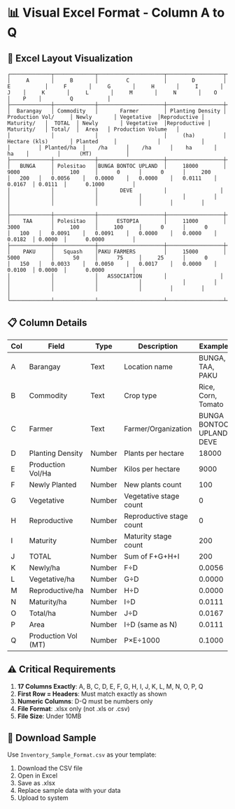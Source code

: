 # 📊 Visual Excel Format - Column A to Q

## 🎯 **Excel Layout Visualization**

```
┌─────────────┬─────────────┬─────────────────────┬──────────────────┬─────────────────────┬─────────────┬─────────────┬─────────────┬─────────────┬─────────┬─────────────┬─────────────┬─────────────┬─────────────┬─────────┬─────────┬─────────────────────┐
│     A       │     B       │         C           │        D         │         E           │     F       │     G       │     H       │     I       │    J    │     K       │     L       │     M       │     N       │    O    │    P    │         Q           │
├─────────────┼─────────────┼─────────────────────┼──────────────────┼─────────────────────┼─────────────┼─────────────┼─────────────┼─────────────┼─────────┼─────────────┼─────────────┼─────────────┼─────────────┼─────────┼─────────┼─────────────────────┤
│  Barangay   │ Commodity   │       Farmer        │ Planting Density │ Production Vol/     │ Newly       │ Vegetative  │Reproductive │ Maturity/   │  TOTAL  │ Newly       │ Vegetative  │Reproductive │ Maturity/   │ Total/  │  Area   │ Production Volume   │
│             │             │                     │     (ha)         │ Hectare (kls)       │ Planted     │             │             │             │         │ Planted/ha  │    /ha      │    /ha      │    ha       │   ha    │         │      (MT)           │
├─────────────┼─────────────┼─────────────────────┼──────────────────┼─────────────────────┼─────────────┼─────────────┼─────────────┼─────────────┼─────────┼─────────────┼─────────────┼─────────────┼─────────────┼─────────┼─────────┼─────────────────────┤
│   BUNGA     │ Polesitao   │BUNGA BONTOC UPLAND  │     18000        │       9000          │     100     │      0      │      0      │     200     │   200   │   0.0056    │   0.0000    │   0.0000    │   0.0111    │ 0.0167  │ 0.0111  │      0.1000         │
│             │             │       DEVE          │                 │                     │             │             │             │             │         │             │             │             │             │         │         │                     │
├─────────────┼─────────────┼─────────────────────┼──────────────────┼─────────────────────┼─────────────┼─────────────┼─────────────┼─────────────┼─────────┼─────────────┼─────────────┼─────────────┼─────────────┼─────────┼─────────┼─────────────────────┤
│    TAA      │ Polesitao   │      ESTOPIA        │     11000        │       3000          │     100     │     100     │      0      │      0      │   100   │   0.0091    │   0.0091    │   0.0000    │   0.0000    │ 0.0182  │ 0.0000  │      0.0000         │
├─────────────┼─────────────┼─────────────────────┼──────────────────┼─────────────────────┼─────────────┼─────────────┼─────────────┼─────────────┼─────────┼─────────────┼─────────────┼─────────────┼─────────────┼─────────┼─────────┼─────────────────────┤
│    PAKU     │   Squash    │PAKU FARMERS         │     15000        │       5000          │      50     │      75     │     25      │      0      │   150   │   0.0033    │   0.0050    │   0.0017    │   0.0000    │ 0.0100  │ 0.0000  │      0.0000         │
│             │             │   ASSOCIATION       │                 │                     │             │             │             │             │         │             │             │             │             │         │         │                     │
└─────────────┴─────────────┴─────────────────────┴──────────────────┴─────────────────────┴─────────────┴─────────────┴─────────────┴─────────────┴─────────┴─────────────┴─────────────┴─────────────┴─────────────┴─────────┴─────────┴─────────────────────┘
```

## 📋 **Column Details**

| Col | Field | Type | Description | Example |
|-----|-------|------|-------------|---------|
| A | Barangay | Text | Location name | BUNGA, TAA, PAKU |
| B | Commodity | Text | Crop type | Rice, Corn, Tomato |
| C | Farmer | Text | Farmer/Organization | BUNGA BONTOC UPLAND DEVE |
| D | Planting Density | Number | Plants per hectare | 18000 |
| E | Production Vol/Ha | Number | Kilos per hectare | 9000 |
| F | Newly Planted | Number | New plants count | 100 |
| G | Vegetative | Number | Vegetative stage count | 0 |
| H | Reproductive | Number | Reproductive stage count | 0 |
| I | Maturity | Number | Maturity stage count | 200 |
| J | TOTAL | Number | Sum of F+G+H+I | 200 |
| K | Newly/ha | Number | F÷D | 0.0056 |
| L | Vegetative/ha | Number | G÷D | 0.0000 |
| M | Reproductive/ha | Number | H÷D | 0.0000 |
| N | Maturity/ha | Number | I÷D | 0.0111 |
| O | Total/ha | Number | J÷D | 0.0167 |
| P | Area | Number | I÷D (same as N) | 0.0111 |
| Q | Production Vol (MT) | Number | P×E÷1000 | 0.1000 |

## ⚠️ **Critical Requirements**

1. **17 Columns Exactly**: A, B, C, D, E, F, G, H, I, J, K, L, M, N, O, P, Q
2. **First Row = Headers**: Must match exactly as shown
3. **Numeric Columns**: D-Q must be numbers only
4. **File Format**: .xlsx only (not .xls or .csv)
5. **File Size**: Under 10MB

## 📁 **Download Sample**

Use `Inventory_Sample_Format.csv` as your template:
1. Download the CSV file
2. Open in Excel
3. Save as .xlsx
4. Replace sample data with your data
5. Upload to system






